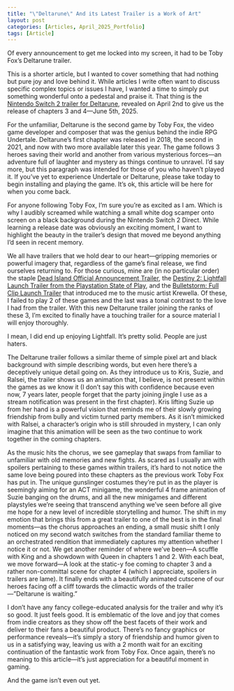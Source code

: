 ```yaml
---
title: "\"Deltarune\" And its Latest Trailer is a Work of Art"
layout: post
categories: [Articles, April_2025_Portfolio]
tags: [Article]
---
```


Of every announcement to get me locked into my screen, it had to be Toby Fox’s Deltarune trailer.

This is a shorter article, but I wanted to cover something that had nothing but pure joy and love behind it. While articles I write often want to discuss specific complex topics or issues I have, I wanted a time to simply put something wonderful onto a pedestal and praise it. That thing is the [Nintendo Switch 2 trailer for Deltarune][def1], revealed on April 2nd to give us the release of chapters 3 and 4—June 5th, 2025.

For the unfamiliar, Deltarune is the second game by Toby Fox, the video game developer and composer that was the genius behind the indie RPG Undertale. Deltarune’s first chapter was released in 2018, the second in 2021, and now with two more available later this year. The game follows 3 heroes saving their world and another from various mysterious forces—an adventure full of laughter and mystery as things continue to unravel. I’d say more, but this paragraph was intended for those of you who haven’t played it. If you’ve yet to experience Undertale or Deltarune, please take today to begin installing and playing the game. It’s ok, this article will be here for when you come back.

For anyone following Toby Fox, I’m sure you’re as excited as I am. Which is why I audibly screamed while watching a small white dog scamper onto screen on a black background during the Nintendo Switch 2 Direct. While learning a release date was obviously an exciting moment, I want to highlight the beauty in the trailer’s design that moved me beyond anything I’d seen in recent memory.

We all have trailers that we hold dear to our heart—gripping memories or powerful imagery that, regardless of the game’s final release, we find ourselves returning to. For those curious, mine are (in no particular order) the staple [Dead Island Official Announcement Trailer][def2], the [Destiny 2: Lightfall Launch Trailer from the Playstation State of Play][def3], and the [Bulletstorm: Full Clip Launch Trailer][def4] that introduced me to the music artist Krewella. Of these, I failed to play 2 of these games and the last was a tonal contrast to the love I had from the trailer. With this new Deltarune trailer joining the ranks of these 3, I’m excited to finally have a touching trailer for a source material I will enjoy thoroughly.

I mean, I did end up enjoying Lightfall. It’s pretty solid. People are just haters.

The Deltarune trailer follows a similar theme of simple pixel art and black background with simple describing words, but even here there’s a deceptively unique detail going on. As they introduce us to Kris, Suzie, and Ralsei, the trailer shows us an animation that, I believe, is not present within the games as we know it (I don’t say this with confidence because even now, 7 years later, people forget that the party joining jingle I use as a stream notification was present in the first chapter). Kris lifting Suzie up from her hand is a powerful vision that reminds me of their slowly growing friendship from bully and victim turned party members. As it isn’t mimicked with Ralsei, a character’s origin who is still shrouded in mystery, I can only imagine that this animation will be seen as the two continue to work together in the coming chapters.

As the music hits the chorus, we see gameplay that swaps from familiar to unfamiliar with old memories and new fights. As scared as I usually am with spoilers pertaining to these games within trailers, it’s hard to not notice the same love being poured into these chapters as the previous work Toby Fox has put in. The unique gunslinger costumes they’re put in as the player is seemingly aiming for an ACT minigame, the wonderful 4 frame animation of Suzie banging on the drums, and all the new minigames and different playstyles we’re seeing that transcend anything we’ve seen before all give me hope for a new level of incredible storytelling and humor. The shift in my emotion that brings this from a great trailer to one of the best is in the final moments—as the chorus approaches an ending, a small music shift I only noticed on my second watch switches from the standard familiar theme to an orchestrated rendition that immediately captures my attention whether I notice it or not. We get another reminder of where we’ve been—A scuffle with King and a showdown with Queen in chapters 1 and 2. With each beat, we move forward—A look at the static-y foe coming to chapter 3 and a rather non-committal scene for chapter 4 (which I appreciate, spoilers in trailers are lame). It finally ends with a beautifully animated cutscene of our heroes facing off a cliff towards the climactic words of the trailer—”Deltarune is waiting.”

I don’t have any fancy college-educated analysis for the trailer and why it’s so good. It just feels good. It is emblematic of the love and joy that comes from indie creators as they show off the best facets of their work and deliver to their fans a beautiful product. There’s no fancy graphics or performance reveals—it’s simply a story of friendship and humor given to us in a satisfying way, leaving us with a 2 month wait for an exciting continuation of the fantastic work from Toby Fox. Once again, there’s no meaning to this article—it’s just appreciation for a beautiful moment in gaming.

And the game isn’t even out yet.



[def1]: https://www.youtube.com/watch?v=GIRFj-YD-Hc
[def2]: https://www.youtube.com/watch?v=lZqrG1bdGtg
[def3]: https://www.youtube.com/watch?v=TwujSQaViWM
[def4]: https://www.youtube.com/watch?v=AZ_m--EouYs